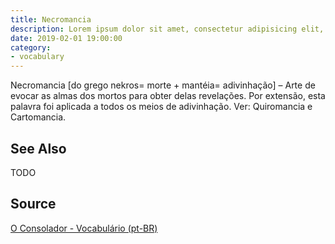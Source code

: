 ```yaml
---
title: Necromancia
description: Lorem ipsum dolor sit amet, consectetur adipisicing elit, sed do eiusmod tempor incididunt ut labore et dolore magna aliqua.  TODO
date: 2019-02-01 19:00:00
category:
- vocabulary
---
```


Necromancia [do grego nekros= morte + mantéia= adivinhação] – Arte de evocar as almas dos mortos para obter delas revelações. Por extensão, esta palavra foi aplicada a todos os meios de adivinhação. Ver: Quiromancia e Cartomancia.

## See Also
TODO

## Source
[O Consolador - Vocabulário (pt-BR)](http://www.oconsolador.com.br/linkfixo/vocabulario/principal.html)
